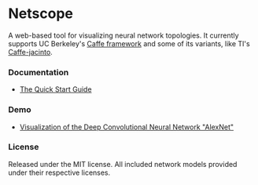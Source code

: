 # Netscope

A web-based tool for visualizing neural network topologies. It currently supports UC Berkeley's [Caffe framework](https://github.com/bvlc/caffe) and some of its variants, like TI's [Caffe-jacinto](https://github.com/tidsp/caffe-jacinto).

### Documentation
- [The Quick Start Guide](http://tufei.github.io/netscope/quickstart.html)

### Demo
- [Visualization of the Deep Convolutional Neural Network "AlexNet"](http://tufei.github.io/netscope/#/preset/alexnet)

### License

Released under the MIT license.
All included network models provided under their respective licenses.
